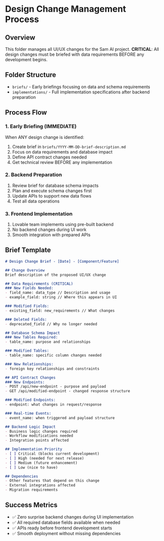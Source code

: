 # Design Change Management Process

## Overview
This folder manages all UI/UX changes for the Sam AI project. **CRITICAL**: All design changes must be briefed with data requirements BEFORE any development begins.

## Folder Structure
- `briefs/` - Early briefings focusing on data and schema requirements
- `implementations/` - Full implementation specifications after backend preparation

## Process Flow

### 1. Early Briefing (IMMEDIATE)
When ANY design change is identified:
1. Create brief in `briefs/YYYY-MM-DD-brief-description.md`
2. Focus on data requirements and database impact
3. Define API contract changes needed
4. Get technical review BEFORE any implementation

### 2. Backend Preparation
1. Review brief for database schema impacts
2. Plan and execute schema changes first
3. Update APIs to support new data flows
4. Test all data operations

### 3. Frontend Implementation
1. Lovable team implements using pre-built backend
2. No backend changes during UI work
3. Smooth integration with prepared APIs

## Brief Template

```markdown
# Design Change Brief - [Date] - [Component/Feature]

## Change Overview
Brief description of the proposed UI/UX change

## Data Requirements (CRITICAL)
### New Fields Needed:
- field_name: data_type // Description and usage
- example_field: string // Where this appears in UI

### Modified Fields:
- existing_field: new_requirements // What changes

### Deleted Fields:
- deprecated_field // Why no longer needed

## Database Schema Impact
### New Tables Required:
- table_name: purpose and relationships

### Modified Tables:
- table_name: specific column changes needed

### New Relationships:
- foreign key relationships and constraints

## API Contract Changes
### New Endpoints:
- POST /api/new-endpoint - purpose and payload
- GET /api/modified-endpoint - changed response structure

### Modified Endpoints:
- endpoint: what changes in request/response

### Real-time Events:
- event_name: when triggered and payload structure

## Backend Logic Impact
- Business logic changes required
- Workflow modifications needed
- Integration points affected

## Implementation Priority
- [ ] Critical (blocks current development)
- [ ] High (needed for next release)
- [ ] Medium (future enhancement)  
- [ ] Low (nice to have)

## Dependencies
- Other features that depend on this change
- External integrations affected
- Migration requirements
```

## Success Metrics
- ✅ Zero surprise backend changes during UI implementation
- ✅ All required database fields available when needed
- ✅ APIs ready before frontend development starts
- ✅ Smooth deployment without missing dependencies